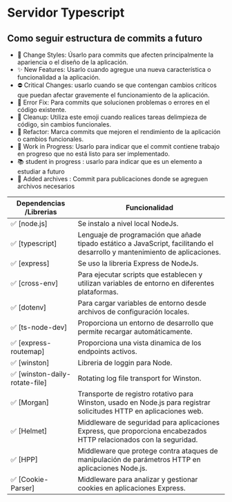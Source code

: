# Servidor Typescript

## Como seguir estructura de commits a futuro

- 🌈 Change Styles: Úsarlo para commits que afecten principalmente la apariencia o el diseño de la aplicación.
- ✨ New Features: Usarlo cuando agregue una nueva característica o funcionalidad a la aplicación.
- ⛔ Critical Changes: usarlo cuando se que contengan cambios críticos que puedan afectar gravemente el funcionamiento de la aplicación.
- 🐛 Error Fix: Para commits que solucionen problemas o errores en el código existente.
- 🧼 Cleanup: Utiliza este emoji cuando realices tareas delimpieza de código, sin cambios funcionales.
- 🚀 Refactor: Marca commits que mejoren el rendimiento de la aplicación o cambios funcionales.
- 🚧 Work in Progress: Usarlo para indicar que el commit contiene trabajo en progreso que no está listo para ser implementado.
- 📚 student in progress : usarlo para indicar que es un elemento a estudiar a futuro
- 📁 Added archives : Commit para publicaciones donde se agreguen archivos necesarios

| Dependencias /Librerias | Funcionalidad                         |
| ----------------------- | ------------------------------------- |
| ✅ [node.js]            | Se instalo a nivel local NodeJs.      |
| ✅ [typescript]          | Lenguaje de programación que añade tipado estático a JavaScript, facilitando el desarrollo y mantenimiento de aplicaciones. |
| ✅ [express]            | Se uso la libreria Express de NodeJs. |
| ✅ [cross-env]   |Para ejecutar scripts que establecen y utilizan variables de entorno en diferentes plataformas.|
| ✅ [dotenv]   |Para cargar variables de entorno desde archivos de configuración locales.|
| ✅ [ts-node-dev] |  Proporciona un entorno de desarrollo que permite recargar automáticamente.|
| ✅ [express-routemap] |  Proporciona una vista dinamica de los endpoints activos.|
| ✅ [winston] |Libreria de loggin para Node. |
| ✅ [winston-daily-rotate-file] | Rotating log file transport for Winston.|
| ✅ [Morgan] | Transporte de registro rotativo para Winston, usado en Node.js para registrar solicitudes HTTP en aplicaciones web. |
| ✅ [Helmet] | Middleware de seguridad para aplicaciones Express, que proporciona encabezados HTTP relacionados con la seguridad. |
| ✅ [HPP] | Middleware que protege contra ataques de manipulación de parámetros HTTP en aplicaciones Node.js. |
| ✅ [Cookie-Parser] | Middleware para analizar y gestionar cookies en aplicaciones Express. |

